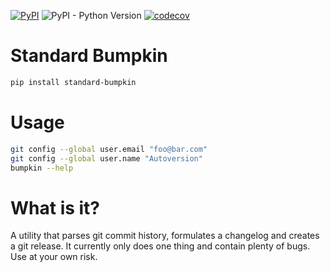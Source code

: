 
[![PyPI](https://img.shields.io/pypi/v/standard-bumpkin)](https://pypi.org/project/standard-bumpkin/) ![PyPI - Python Version](https://img.shields.io/pypi/pyversions/standard-bumpkin)
 [![codecov](https://codecov.io/gh/fredheidrich/bumpkin/branch/main/graph/badge.svg?token=WCM92TNZCA)](https://codecov.io/gh/fredheidrich/bumpkin)

# Standard Bumpkin

```bash
pip install standard-bumpkin
```

# Usage

```bash
git config --global user.email "foo@bar.com"
git config --global user.name "Autoversion"
bumpkin --help
```

# What is it?

A utility that parses git commit history, formulates a changelog and creates a git release. It currently only does one thing and contain plenty of bugs. Use at your own risk.
